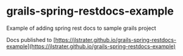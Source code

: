 # grails-spring-restdocs-example
Example of adding spring rest docs to sample grails project

Docs published to [https://jlstrater.github.io/grails-spring-restdocs-example](https://jlstrater.github.io/grails-spring-restdocs-example)
